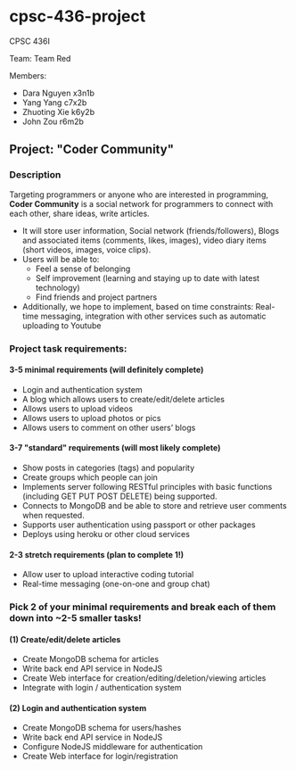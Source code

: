 # cpsc-436-project
CPSC 436I

Team: Team Red

Members:
- Dara Nguyen x3n1b
- Yang Yang c7x2b
- Zhuoting Xie k6y2b
- John Zou r6m2b

## Project: "Coder Community"

### Description
Targeting programmers or anyone who are interested in programming, **Coder Community** is a social network for programmers to connect with each other, share ideas, write articles.
- It will store user information, Social network (friends/followers), Blogs and associated items (comments, likes, images), video diary items (short videos, images, voice clips).
- Users will be able to:
  - Feel a sense of belonging
  - Self improvement (learning and staying up to date with latest technology)
  - Find friends and project partners
- Additionally, we hope to  implement, based on time constraints:
	Real-time messaging, integration with other services such as automatic uploading to Youtube
  
### Project task requirements:
####	3-5 minimal requirements (will definitely complete)
  - Login and authentication system
  - A blog which allows users to create/edit/delete articles
  - Allows users to upload videos
  - Allows users to upload photos or pics
  - Allows users to comment on other users’ blogs
  
#### 3-7 "standard" requirements (will most likely complete)
  - Show posts in categories (tags) and popularity 
  - Create groups which people can join
  - Implements server following RESTful principles with basic functions (including GET PUT POST DELETE) being supported.
  - Connects to MongoDB and be able to store and retrieve user comments when requested.
  - Supports user authentication using passport or other packages
  - Deploys using heroku or other cloud services

#### 2-3 stretch requirements (plan to complete 1!)
  - Allow user to upload interactive coding tutorial
  - Real-time messaging (one-on-one and group chat)
	

### Pick 2 of your minimal requirements and break each of them down into ~2-5 smaller tasks!

#### (1) Create/edit/delete articles
  -	Create MongoDB schema for articles
  -	Write back end API service in NodeJS
  -	Create Web interface for creation/editing/deletion/viewing articles
  -	Integrate with login / authentication system

#### (2) Login and authentication system
  -	Create MongoDB schema for users/hashes
  -	Write back end API service in NodeJS
  -	Configure NodeJS middleware for authentication
  -	Create Web interface for login/registration
